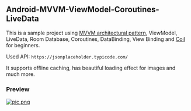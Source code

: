 ## Android-MVVM-ViewModel-Coroutines-LiveData

This is a sample project using [MVVM architectural pattern](https://en.wikipedia.org/wiki/Model%E2%80%93view%E2%80%93viewmodel), ViewModel, LiveData, Room Database, Coroutines, DataBinding, View Binding and [Coil](https://coil-kt.github.io/coil/getting_started/) for beginners.

Used API: `https://jsonplaceholder.typicode.com/`

It supports offline caching, has beautiful loading effect for images and much more.


### Preview
[![pic.png](https://i.postimg.cc/k5ScC3yB/pic.png)](https://postimg.cc/8F1WdY9S)

